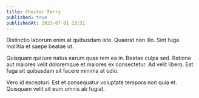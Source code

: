 ```yaml
---
title: Chester Ferry
published: true
publishedAt: 2023-07-01 13:31
---
```


Distinctio laborum enim at quibusdam iste. Quaerat non illo. Sint fuga mollitia et saepe beatae ut.

Quisquam qui iure natus earum quas rem ea in. Beatae culpa sed. Ratione aut maiores velit doloremque et maiores ex consectetur. Ad velit libero. Est fuga sit quibusdam sit facere minima at odio.

Vero id excepturi. Est et consequatur voluptate tempora non quia et. Quisquam velit sit eum omnis ab fugiat.